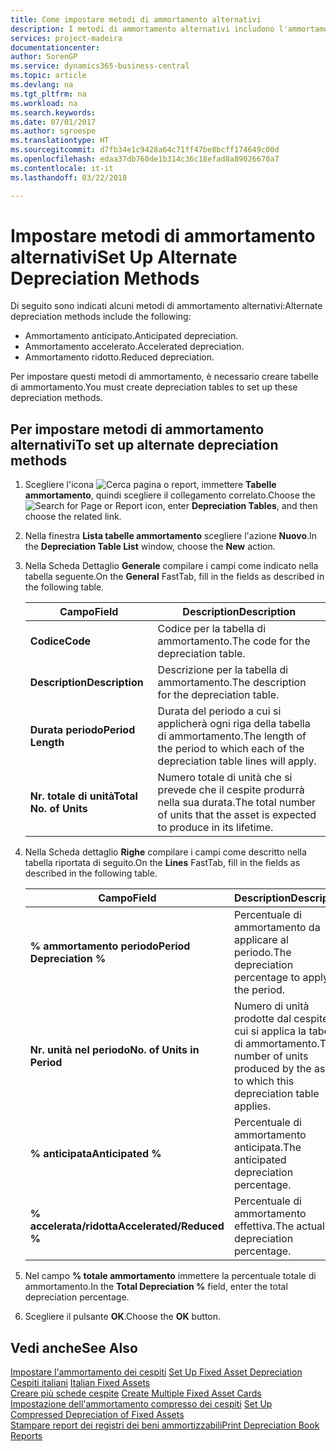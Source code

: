 ```yaml
---
title: Come impostare metodi di ammortamento alternativi
description: I metodi di ammortamento alternativi includono l'ammortamento anticipato, accelerato e ridotto.
services: project-madeira
documentationcenter: 
author: SorenGP
ms.service: dynamics365-business-central
ms.topic: article
ms.devlang: na
ms.tgt_pltfrm: na
ms.workload: na
ms.search.keywords: 
ms.date: 07/01/2017
ms.author: sgroespe
ms.translationtype: HT
ms.sourcegitcommit: d7fb34e1c9428a64c71ff47be8bcff174649c00d
ms.openlocfilehash: edaa37db760de1b314c36c18efad8a89026670a7
ms.contentlocale: it-it
ms.lasthandoff: 03/22/2018

---
```

# <a name="set-up-alternate-depreciation-methods"></a><span data-ttu-id="1edee-103">Impostare metodi di ammortamento alternativi</span><span class="sxs-lookup"><span data-stu-id="1edee-103">Set Up Alternate Depreciation Methods</span></span>
<span data-ttu-id="1edee-104">Di seguito sono indicati alcuni metodi di ammortamento alternativi:</span><span class="sxs-lookup"><span data-stu-id="1edee-104">Alternate depreciation methods include the following:</span></span>  

- <span data-ttu-id="1edee-105">Ammortamento anticipato.</span><span class="sxs-lookup"><span data-stu-id="1edee-105">Anticipated depreciation.</span></span>  
- <span data-ttu-id="1edee-106">Ammortamento accelerato.</span><span class="sxs-lookup"><span data-stu-id="1edee-106">Accelerated depreciation.</span></span>  
- <span data-ttu-id="1edee-107">Ammortamento ridotto.</span><span class="sxs-lookup"><span data-stu-id="1edee-107">Reduced depreciation.</span></span>  

<span data-ttu-id="1edee-108">Per impostare questi metodi di ammortamento, è necessario creare tabelle di ammortamento.</span><span class="sxs-lookup"><span data-stu-id="1edee-108">You must create depreciation tables to set up these depreciation methods.</span></span>  

## <a name="to-set-up-alternate-depreciation-methods"></a><span data-ttu-id="1edee-109">Per impostare metodi di ammortamento alternativi</span><span class="sxs-lookup"><span data-stu-id="1edee-109">To set up alternate depreciation methods</span></span>  

1.  <span data-ttu-id="1edee-110">Scegliere l'icona ![Cerca pagina o report](../../media/ui-search/search_small.png "icona Cerca pagina o report"), immettere **Tabelle ammortamento**, quindi scegliere il collegamento correlato.</span><span class="sxs-lookup"><span data-stu-id="1edee-110">Choose the ![Search for Page or Report](../../media/ui-search/search_small.png "Search for Page or Report icon") icon, enter **Depreciation Tables**, and then choose the related link.</span></span>  
2.  <span data-ttu-id="1edee-111">Nella finestra **Lista tabelle ammortamento** scegliere l'azione **Nuovo**.</span><span class="sxs-lookup"><span data-stu-id="1edee-111">In the **Depreciation Table List** window, choose the **New** action.</span></span>  
3.  <span data-ttu-id="1edee-112">Nella Scheda Dettaglio **Generale** compilare i campi come indicato nella tabella seguente.</span><span class="sxs-lookup"><span data-stu-id="1edee-112">On the **General** FastTab, fill in the fields as described in the following table.</span></span>  

    |<span data-ttu-id="1edee-113">Campo</span><span class="sxs-lookup"><span data-stu-id="1edee-113">Field</span></span>|<span data-ttu-id="1edee-114">Description</span><span class="sxs-lookup"><span data-stu-id="1edee-114">Description</span></span>|  
    |---------------------------------|---------------------------------------|  
    |<span data-ttu-id="1edee-115">**Codice**</span><span class="sxs-lookup"><span data-stu-id="1edee-115">**Code**</span></span>|<span data-ttu-id="1edee-116">Codice per la tabella di ammortamento.</span><span class="sxs-lookup"><span data-stu-id="1edee-116">The code for the depreciation table.</span></span>|  
    |<span data-ttu-id="1edee-117">**Description**</span><span class="sxs-lookup"><span data-stu-id="1edee-117">**Description**</span></span>|<span data-ttu-id="1edee-118">Descrizione per la tabella di ammortamento.</span><span class="sxs-lookup"><span data-stu-id="1edee-118">The description for the depreciation table.</span></span>|  
    |<span data-ttu-id="1edee-119">**Durata periodo**</span><span class="sxs-lookup"><span data-stu-id="1edee-119">**Period Length**</span></span>|<span data-ttu-id="1edee-120">Durata del periodo a cui si applicherà ogni riga della tabella di ammortamento.</span><span class="sxs-lookup"><span data-stu-id="1edee-120">The length of the period to which each of the depreciation table lines will apply.</span></span>|  
    |<span data-ttu-id="1edee-121">**Nr. totale di unità**</span><span class="sxs-lookup"><span data-stu-id="1edee-121">**Total No. of Units**</span></span>|<span data-ttu-id="1edee-122">Numero totale di unità che si prevede che il cespite produrrà nella sua durata.</span><span class="sxs-lookup"><span data-stu-id="1edee-122">The total number of units that the asset is expected to produce in its lifetime.</span></span>|  

4.  <span data-ttu-id="1edee-123">Nella Scheda dettaglio **Righe** compilare i campi come descritto nella tabella riportata di seguito.</span><span class="sxs-lookup"><span data-stu-id="1edee-123">On the **Lines** FastTab, fill in the fields as described in the following table.</span></span>  

    |<span data-ttu-id="1edee-124">Campo</span><span class="sxs-lookup"><span data-stu-id="1edee-124">Field</span></span>|<span data-ttu-id="1edee-125">Description</span><span class="sxs-lookup"><span data-stu-id="1edee-125">Description</span></span>|  
    |---------------------------------|---------------------------------------|  
    |<span data-ttu-id="1edee-126">**% ammortamento periodo**</span><span class="sxs-lookup"><span data-stu-id="1edee-126">**Period Depreciation %**</span></span>|<span data-ttu-id="1edee-127">Percentuale di ammortamento da applicare al periodo.</span><span class="sxs-lookup"><span data-stu-id="1edee-127">The depreciation percentage to apply to the period.</span></span>|  
    |<span data-ttu-id="1edee-128">**Nr. unità nel periodo**</span><span class="sxs-lookup"><span data-stu-id="1edee-128">**No. of Units in Period**</span></span>|<span data-ttu-id="1edee-129">Numero di unità prodotte dal cespite a cui si applica la tabella di ammortamento.</span><span class="sxs-lookup"><span data-stu-id="1edee-129">The number of units produced by the asset to which this depreciation table applies.</span></span>|  
    |<span data-ttu-id="1edee-130">**% anticipata**</span><span class="sxs-lookup"><span data-stu-id="1edee-130">**Anticipated %**</span></span>|<span data-ttu-id="1edee-131">Percentuale di ammortamento anticipata.</span><span class="sxs-lookup"><span data-stu-id="1edee-131">The anticipated depreciation percentage.</span></span>|  
    |<span data-ttu-id="1edee-132">**% accelerata/ridotta**</span><span class="sxs-lookup"><span data-stu-id="1edee-132">**Accelerated/Reduced %**</span></span>|<span data-ttu-id="1edee-133">Percentuale di ammortamento effettiva.</span><span class="sxs-lookup"><span data-stu-id="1edee-133">The actual depreciation percentage.</span></span>|  

5.  <span data-ttu-id="1edee-134">Nel campo **% totale ammortamento** immettere la percentuale totale di ammortamento.</span><span class="sxs-lookup"><span data-stu-id="1edee-134">In the **Total Depreciation %** field, enter the total depreciation percentage.</span></span>  
6.  <span data-ttu-id="1edee-135">Scegliere il pulsante **OK**.</span><span class="sxs-lookup"><span data-stu-id="1edee-135">Choose the **OK** button.</span></span>  

## <a name="see-also"></a><span data-ttu-id="1edee-136">Vedi anche</span><span class="sxs-lookup"><span data-stu-id="1edee-136">See Also</span></span>  
 <span data-ttu-id="1edee-137">[Impostare l'ammortamento dei cespiti](../../fa-how-setup-depreciation.md) </span><span class="sxs-lookup"><span data-stu-id="1edee-137">[Set Up Fixed Asset Depreciation](../../fa-how-setup-depreciation.md) </span></span>  
 <span data-ttu-id="1edee-138">[Cespiti italiani](italian-fixed-assets.md) </span><span class="sxs-lookup"><span data-stu-id="1edee-138">[Italian Fixed Assets](italian-fixed-assets.md) </span></span>  
 <span data-ttu-id="1edee-139">[Creare più schede cespite](how-to-create-multiple-fixed-asset-cards.md) </span><span class="sxs-lookup"><span data-stu-id="1edee-139">[Create Multiple Fixed Asset Cards](how-to-create-multiple-fixed-asset-cards.md) </span></span>  
 <span data-ttu-id="1edee-140">[Impostazione dell'ammortamento compresso dei cespiti](how-to-set-up-compressed-depreciation-of-fixed-assets.md) </span><span class="sxs-lookup"><span data-stu-id="1edee-140">[Set Up Compressed Depreciation of Fixed Assets](how-to-set-up-compressed-depreciation-of-fixed-assets.md) </span></span>  
 [<span data-ttu-id="1edee-141">Stampare report dei registri dei beni ammortizzabili</span><span class="sxs-lookup"><span data-stu-id="1edee-141">Print Depreciation Book Reports</span></span>](how-to-print-depreciation-book-reports.md)

